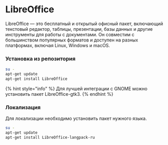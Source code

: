 # LibreOffice

LibreOffice — это бесплатный и открытый офисный пакет, включающий текстовый редактор, таблицы, презентации, базы данных и другие инструменты для работы с документами. Он совместим с большинством популярных форматов и доступен на разных платформах, включая Linux, Windows и macOS.

### Установка из репозитория <a href="#ustanovka-iz-repozitoriya" id="ustanovka-iz-repozitoriya"></a>

```bash
su -
apt-get update
apt-get install LibreOffice
```

{% hint style="info" %}
Для лучшей интеграции с GNOME можно установить пакет LibreOffice-gtk3.
{% endhint %}

### Локализация

Для локализации необходимо установить пакет нужного языка.

```bash
su -
apt-get update
apt-get install LibreOffice-langpack-ru
```
